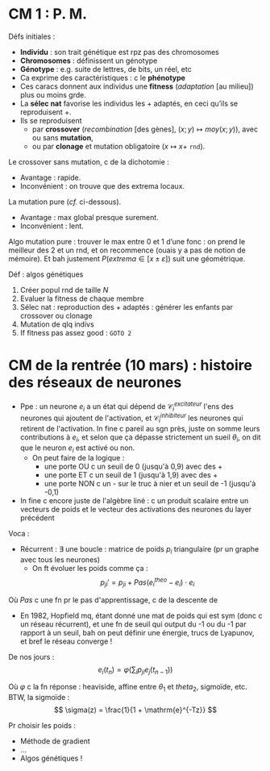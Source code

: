 <script
    src="https://cdn.mathjax.org/mathjax/latest/MathJax.js?config=TeX-AMS-MML_HTMLorMML"
    type="text/javascript">
</script>

# CM 1 : P. M.

Défs initiales :
* **Individu** : son trait génétique est rpz pas des chromosomes
* **Chromosomes** : définissent un génotype
* **Génotype** : e.g. suite de lettres, de bits, un réel, etc
* Ca exprime des caractéristiques : c le **phénotype**
* Ces caracs donnent aux individus une **fitness** (*adaptation* [au milieu]) plus ou moins grde.
* La **sélec nat** favorise les individus les + adaptés, en ceci qu’ils se reproduisent +.
* Ils se reproduisent 
    * par **crossover** (*recombination* [des gènes], $(x; y) \mapsto moy(x; y)$), avec ou sans **mutation**,
    * ou par **clonage** et mutation obligatoire ($x \mapsto x +$ `rnd`).

Le crossover sans mutation, c de la dichotomie :
* Avantage : rapide.
* Inconvénient : on trouve que des extrema locaux.

La mutation pure (*cf.* ci-dessous).
* Avantage : max global presque surement.
* Inconvénient : lent.

Algo mutation pure : trouver le max entre 0 et 1 d’une fonc : on prend le meilleur des 2 et un rnd, et on recommence (ouais y a pas de notion de mémoire). Et bah justement $P(extrema \in [x \pm \varepsilon])$ suit une géométrique.

Déf : algos génétiques
1. Créer popul rnd de taille $N$
1. Evaluer la fitness de chaque membre
1. Sélec nat : reproduction des + adaptés : générer les enfants par crossover ou clonage
1. Mutation de qlq indivs
1. If fitness pas assez good : `GOTO 2`

# CM de la rentrée (10 mars) : histoire des réseaux de neurones

* Ppe : un neurone $e_i$ a un état qui dépend de $\mathcal{C}_i^{excitateur}$ l'ens des neurones qui ajoutent de l'activation, et $\mathcal{C}_i^{inhibiteur}$ les neurones qui retirent de l'activation.
In fine c pareil au sgn près, juste on somme leurs contributions à $e_i$, et selon que ça dépasse strictement un sueil $\theta_i$, on dit que le neuron $e_i$ est activé ou non.
    * On peut faire de la logique :
        * une porte OU c un seuil de 0 (jusqu'à 0,9) avec des +
        * une porte ET c un seuil de 1 (jusqu'à 1,9) avec des +
        * une porte NON c un - sur le truc à nier et un seuil de -1 (jusqu'à -0,1)
* In fine c encore juste de l'algèbre liné : c un produit scalaire entre un vecteurs de poids et le vecteur des activations des neurones du layer précédent

Voca :
* Récurrent : $\exists$ une boucle : matrice de poids $p_i$ triangulaire (pr un graphe avec tous les neurones)
    * On ft évoluer les poids comme ça :
$$
p_{ji}' = p_{ji} + Pas(e_i^{theo} - e_i) \cdot e_i
$$

Où $Pas$ c une fn pr le pas d'apprentissage, c de la descente de 
* En 1982, Hopfield mq, étant donné une mat de poids qui est sym (donc c un réseau récurrent), et une fn de seuil qui output du -1 ou du -1 par rapport à un seuil, bah on peut définir une énergie, trucs de Lyapunov, et bref le réseau converge !

De nos jours :
$$
e_i(t_n) = \varphi \left( \sum_i p_{ji} e_j(t_{n - 1}) \right)
$$

Où $\varphi$ c la fn réponse : heaviside, affine entre $\theta_1$ et $theta_2$, sigmoïde, etc.
BTW, la sigmoïde :
$$
\sigma(z) = \frac{1}{1 + \mathrm{e}^{-Tz}}
$$

Pr choisir les poids :
* Méthode de gradient
* ...
* Algos génétiques !

